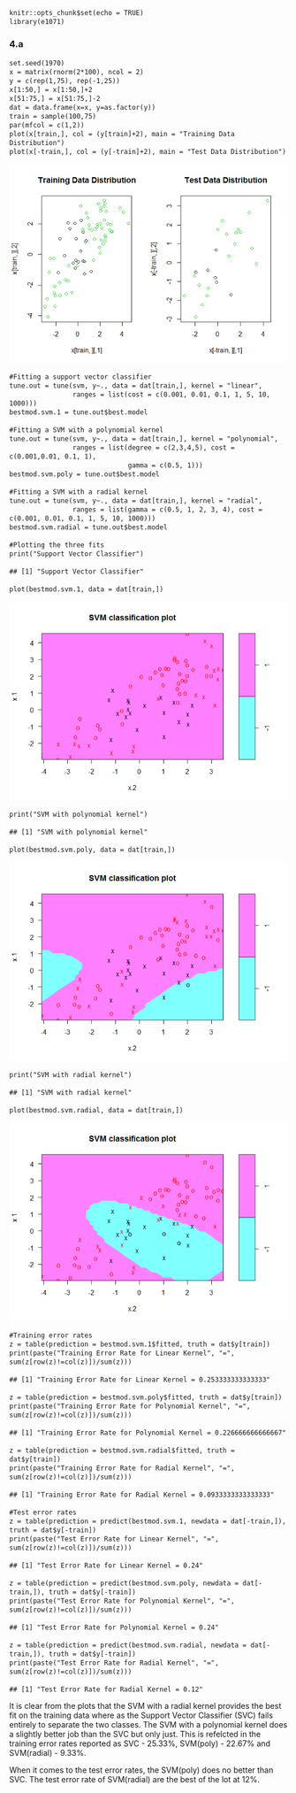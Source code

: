     knitr::opts_chunk$set(echo = TRUE)
    library(e1071)

### 4.a

    set.seed(1970)
    x = matrix(rnorm(2*100), ncol = 2)
    y = c(rep(1,75), rep(-1,25))
    x[1:50,] = x[1:50,]+2
    x[51:75,] = x[51:75,]-2
    dat = data.frame(x=x, y=as.factor(y))
    train = sample(100,75)
    par(mfcol = c(1,2))
    plot(x[train,], col = (y[train]+2), main = "Training Data Distribution")
    plot(x[-train,], col = (y[-train]+2), main = "Test Data Distribution")

![](Q4-Solution_files/figure-markdown_strict/4-a-1.png)

    #Fitting a support vector classifier
    tune.out = tune(svm, y~., data = dat[train,], kernel = "linear",
                    ranges = list(cost = c(0.001, 0.01, 0.1, 1, 5, 10, 1000)))
    bestmod.svm.1 = tune.out$best.model

    #Fitting a SVM with a polynomial kernel
    tune.out = tune(svm, y~., data = dat[train,], kernel = "polynomial",
                    ranges = list(degree = c(2,3,4,5), cost = c(0.001,0.01, 0.1, 1),
                                  gamma = c(0.5, 1)))
    bestmod.svm.poly = tune.out$best.model

    #Fitting a SVM with a radial kernel
    tune.out = tune(svm, y~., data = dat[train,], kernel = "radial",
                    ranges = list(gamma = c(0.5, 1, 2, 3, 4), cost = c(0.001, 0.01, 0.1, 1, 5, 10, 1000)))
    bestmod.svm.radial = tune.out$best.model

    #Plotting the three fits
    print("Support Vector Classifier")

    ## [1] "Support Vector Classifier"

    plot(bestmod.svm.1, data = dat[train,])

![](Q4-Solution_files/figure-markdown_strict/4-a-2.png)

    print("SVM with polynomial kernel")

    ## [1] "SVM with polynomial kernel"

    plot(bestmod.svm.poly, data = dat[train,])

![](Q4-Solution_files/figure-markdown_strict/4-a-3.png)

    print("SVM with radial kernel")

    ## [1] "SVM with radial kernel"

    plot(bestmod.svm.radial, data = dat[train,])

![](Q4-Solution_files/figure-markdown_strict/4-a-4.png)

    #Training error rates
    z = table(prediction = bestmod.svm.1$fitted, truth = dat$y[train])
    print(paste("Training Error Rate for Linear Kernel", "=", sum(z[row(z)!=col(z)])/sum(z)))

    ## [1] "Training Error Rate for Linear Kernel = 0.253333333333333"

    z = table(prediction = bestmod.svm.poly$fitted, truth = dat$y[train])
    print(paste("Training Error Rate for Polynomial Kernel", "=", sum(z[row(z)!=col(z)])/sum(z)))

    ## [1] "Training Error Rate for Polynomial Kernel = 0.226666666666667"

    z = table(prediction = bestmod.svm.radial$fitted, truth = dat$y[train])
    print(paste("Training Error Rate for Radial Kernel", "=", sum(z[row(z)!=col(z)])/sum(z)))

    ## [1] "Training Error Rate for Radial Kernel = 0.0933333333333333"

    #Test error rates
    z = table(prediction = predict(bestmod.svm.1, newdata = dat[-train,]), truth = dat$y[-train])
    print(paste("Test Error Rate for Linear Kernel", "=", sum(z[row(z)!=col(z)])/sum(z)))

    ## [1] "Test Error Rate for Linear Kernel = 0.24"

    z = table(prediction = predict(bestmod.svm.poly, newdata = dat[-train,]), truth = dat$y[-train])
    print(paste("Test Error Rate for Polynomial Kernel", "=", sum(z[row(z)!=col(z)])/sum(z)))

    ## [1] "Test Error Rate for Polynomial Kernel = 0.24"

    z = table(prediction = predict(bestmod.svm.radial, newdata = dat[-train,]), truth = dat$y[-train])
    print(paste("Test Error Rate for Radial Kernel", "=", sum(z[row(z)!=col(z)])/sum(z)))

    ## [1] "Test Error Rate for Radial Kernel = 0.12"

It is clear from the plots that the SVM with a radial kernel provides
the best fit on the training data where as the Support Vector Classifier
(SVC) fails entirely to separate the two classes. The SVM with a
polynomial kernel does a slightly better job than the SVC but only just.
This is refelcted in the training error rates reported as SVC - 25.33%,
SVM(poly) - 22.67% and SVM(radial) - 9.33%.

When it comes to the test error rates, the SVM(poly) does no better than
SVC. The test error rate of SVM(radial) are the best of the lot at 12%.
